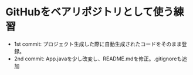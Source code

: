 # GitHubをベアリポジトリとして使う練習
- 1st commit: プロジェクト生成した際に自動生成されたコードをそのまま登録。
- 2nd commit: App.javaを少し改変し、README.mdを修正。.gitignoreも追加